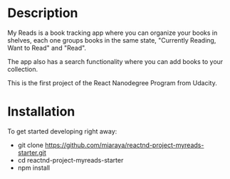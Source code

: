 # Description

My Reads is a book tracking app where you can organize your books in shelves, each one groups books in the same state, "Currently Reading, Want to Read" and "Read".

The app also has a search functionality where you can add books to your collection.

This is the first project of the React Nanodegree Program from Udacity.

# Installation

To get started developing right away:

- git clone https://github.com/miaraya/reactnd-project-myreads-starter.git
- cd reactnd-project-myreads-starter
- npm install
